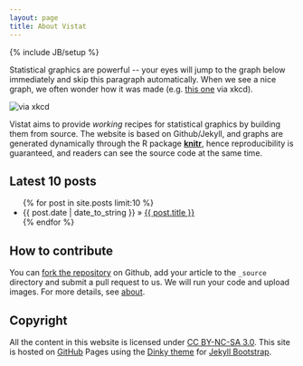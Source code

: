 ```yaml
---
layout: page
title: About Vistat
---
```

{% include JB/setup %}

Statistical graphics are powerful -- your eyes will jump to the graph below immediately and skip this paragraph automatically. When we see a nice graph, we often wonder how it was made (e.g. [this one](http://stackoverflow.com/q/12675147/559676) via xkcd).

![via xkcd](http://imgs.xkcd.com/comics/front_door.png)

Vistat aims to provide _working_ recipes for statistical graphics by building them from source. The website is based on Github/Jekyll, and graphs are generated dynamically through the R package [**knitr**](http://yihui.name/knitr), hence reproducibility is guaranteed, and readers can see the source code at the same time.

## Latest 10 posts

<ul class="posts">
  {% for post in site.posts limit:10 %}
    <li><span>{{ post.date | date_to_string }}</span> &raquo; <a href="{{ BASE_PATH }}{{ post.url }}">{{ post.title }}</a></li>
  {% endfor %}
</ul>

## How to contribute

You can [fork the repository](https://github.com/supstat/vistat) on Github, add your article to the `_source` directory and submit a pull request to us. We will run your code and upload images. For more details, see [about](about.html).

## Copyright

All the content in this website is licensed under [CC BY-NC-SA 3.0](http://creativecommons.org/licenses/by-nc-sa/3.0/). This site is hosted on [GitHub](https://github.com) Pages using the [Dinky theme](https://github.com/sodabrew/theme-dinky) for [Jekyll Bootstrap](http://jekyllbootstrap.com).
